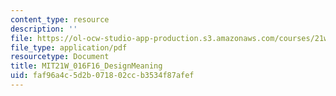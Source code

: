```yaml
---
content_type: resource
description: ''
file: https://ol-ocw-studio-app-production.s3.amazonaws.com/courses/21w-016-writing-and-rhetoric-designing-meaning-fall-2016/faf96a4c5d2b071802ccb3534f87afef_MIT21W_016F16_DesignMeaning.pdf
file_type: application/pdf
resourcetype: Document
title: MIT21W_016F16_DesignMeaning
uid: faf96a4c-5d2b-0718-02cc-b3534f87afef
---
```

